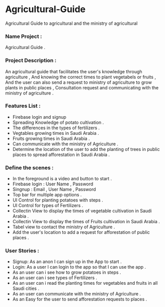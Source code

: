 # Agricultural-Guide
Agricultural Guide to agricultural and the ministry of agricultural 

### Name Project : 
Agricultural Guide .


### Project Description :
An agricultural guide that facilitates the user's knowledge through agriculture , And knowing the correct times to plant vegetabels or fruits , And the user can also send a request to ministry of agriculture to grow plants in public places , Consultation request and communicating with the ministry of agriculture .




### Features List :
- Firebase login and signup
- Spreading Knowledge of potato cultivation .
- The differences in the types of fertilizers .
- Vegtables growing times in Saudi Arabia .
- Fruits growing times in Saudi Arabia .
- Can communicate with the ministry of Agriculture .
- Determine the location of the user to add the planting of trees in public places to spread afforestation in Saudi Arabia .

### Define the scenes :
- In the foreground is a video and button to start .
- Firebase login : User Name , Password
- Singnup : Email , User Name , Password 
- Top bar for multiple app options .
- UI Control for planting potatoes with steps .
- UI Control for types of Fertilizers .
- Collectin View to display the times of vegetable cultivation in Saudi Arabia .
- Collectin View to display the times of Fruits cultivation in Saudi Arabia .
- Tabel view to contact the ministry of Agriculture .
- Add the user's location to add a request for afforestation of public places .

### User Stories :
- Signup: As an anon I can sign up in the App to start .
- Login: As a user I can login to the app so that I can use the app . 
- As an user can i see how to grow potatoes in steps .
- As an user can i see types of Fertilizers .
- As an user can i read the planting times for vegetables and fruits in all Saudi cities .
- As an user can communicate with the ministry of Agriculture .
- As an Easy for the user to send afforestation requests to places .


